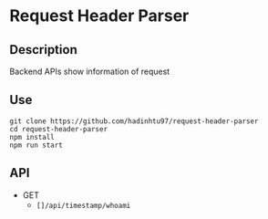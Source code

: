 # Request Header Parser

## Description
Backend APIs show information of request

## Use
```
git clone https://github.com/hadinhtu97/request-header-parser
cd request-header-parser
npm install
npm run start
```

## API
* GET
  * `[]/api/timestamp/whoami`